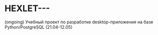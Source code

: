 # HEXLET---
(ongoing) Учебный проект по разработке desktop-приложения на базе Python/PostgreSQL (21.04-12.05)
